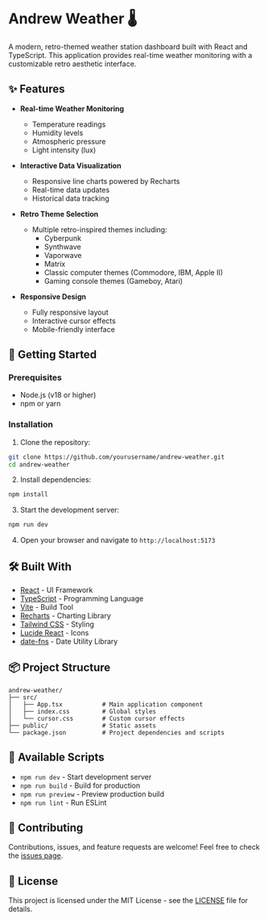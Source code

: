 # Andrew Weather 🌡️

A modern, retro-themed weather station dashboard built with React and TypeScript. This application provides real-time weather monitoring with a customizable retro aesthetic interface.

## ✨ Features

- **Real-time Weather Monitoring**
  - Temperature readings
  - Humidity levels
  - Atmospheric pressure
  - Light intensity (lux)
- **Interactive Data Visualization**

  - Responsive line charts powered by Recharts
  - Real-time data updates
  - Historical data tracking

- **Retro Theme Selection**

  - Multiple retro-inspired themes including:
    - Cyberpunk
    - Synthwave
    - Vaporwave
    - Matrix
    - Classic computer themes (Commodore, IBM, Apple II)
    - Gaming console themes (Gameboy, Atari)

- **Responsive Design**
  - Fully responsive layout
  - Interactive cursor effects
  - Mobile-friendly interface

## 🚀 Getting Started

### Prerequisites

- Node.js (v18 or higher)
- npm or yarn

### Installation

1. Clone the repository:

```bash
git clone https://github.com/yourusername/andrew-weather.git
cd andrew-weather
```

2. Install dependencies:

```bash
npm install
```

3. Start the development server:

```bash
npm run dev
```

4. Open your browser and navigate to `http://localhost:5173`

## 🛠️ Built With

- [React](https://reactjs.org/) - UI Framework
- [TypeScript](https://www.typescriptlang.org/) - Programming Language
- [Vite](https://vitejs.dev/) - Build Tool
- [Recharts](https://recharts.org/) - Charting Library
- [Tailwind CSS](https://tailwindcss.com/) - Styling
- [Lucide React](https://lucide.dev/) - Icons
- [date-fns](https://date-fns.org/) - Date Utility Library

## 📦 Project Structure

```
andrew-weather/
├── src/
│   ├── App.tsx           # Main application component
│   ├── index.css         # Global styles
│   └── cursor.css        # Custom cursor effects
├── public/               # Static assets
└── package.json          # Project dependencies and scripts
```

## 🔧 Available Scripts

- `npm run dev` - Start development server
- `npm run build` - Build for production
- `npm run preview` - Preview production build
- `npm run lint` - Run ESLint

## 🤝 Contributing

Contributions, issues, and feature requests are welcome! Feel free to check the [issues page](https://github.com/yourusername/andrew-weather/issues).

## 📝 License

This project is licensed under the MIT License - see the [LICENSE](LICENSE) file for details.
